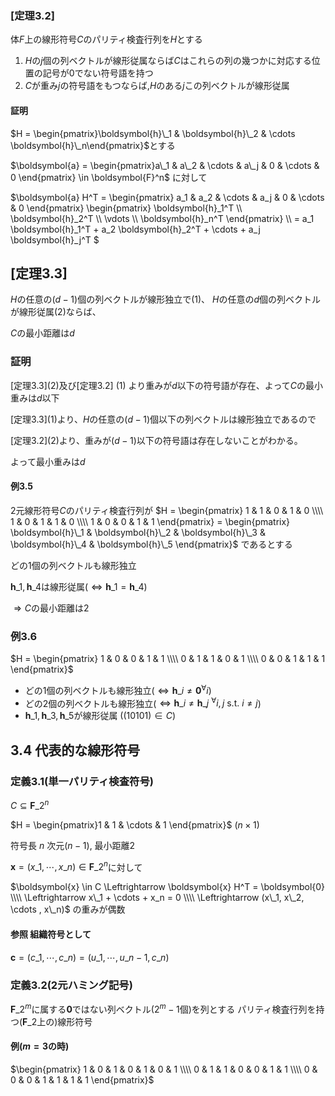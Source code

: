 ### [定理3.2]
体$F$上の線形符号$C$のパリティ検査行列を$H$とする

1. $H$の$j$個の列ベクトルが線形従属ならば$C$はこれらの列の幾つかに対応する位置の記号が$0$でない符号語を持つ
2. $C$が重み$j$の符号語をもつならば,$H$のある$j$この列ベクトルが線形従属

#### 証明
$H = \begin{pmatrix}\boldsymbol{h}\_1 & \boldsymbol{h}\_2 & \cdots \boldsymbol{h}\_n\end{pmatrix}$とする

$\boldsymbol{a} =
  \begin{pmatrix}a\_1 & a\_2 & \cdots & a\_j & 0 & \cdots & 0 \end{pmatrix} \in \boldsymbol{F}^n$
に対して

$\boldsymbol{a} H^T =
  \begin{pmatrix}
  a\_1 & a\_2 & \cdots & a\_j & 0 & \cdots & 0
  \end{pmatrix}
  \begin{pmatrix}
    \boldsymbol{h}\_1^T \\\\ \boldsymbol{h}\_2^T \\\\ \vdots \\\\ \boldsymbol{h}\_n^T
  \end{pmatrix} \\\\
  = a\_1 \boldsymbol{h}\_1^T + a\_2 \boldsymbol{h}\_2^T + \cdots + a\_j \boldsymbol{h}\_j^T
$

## [定理3.3]
$H$の任意の$(d-1)$個の列ベクトルが線形独立で(1)、
$H$の任意の$d$個の列ベクトルが線形従属(2)ならば、

$C$の最小距離は$d$

### 証明
[定理3.3]\(2)及び[定理3.2] \(1) より重みが$d$以下の符号語が存在、よって$C$の最小重みは$d$以下

[定理3.3]\(1)より、$H$の任意の$(d-1)$個以下の列ベクトルは線形独立であるので

[定理3.2]\(2)より、重みが$(d-1)$以下の符号語は存在しないことがわかる。

よって最小重みは$d$

#### 例3.5
2元線形符号$C$のパリティ検査行列が
$H = \begin{pmatrix}
  1 & 1 & 0 & 1 & 0 \\\\
  1 & 0 & 1 & 1 & 0 \\\\
  1 & 0 & 0 & 1 & 1
\end{pmatrix} = 
\begin{pmatrix}
\boldsymbol{h}\_1 &
\boldsymbol{h}\_2 &
\boldsymbol{h}\_3 &
\boldsymbol{h}\_4 &
\boldsymbol{h}\_5 
\end{pmatrix}$
であるとする

どの$1$個の列ベクトルも線形独立

$\boldsymbol{h}\_1, \boldsymbol{h}\_4$は線形従属($\Leftrightarrow \boldsymbol{h}\_1 = \boldsymbol{h}\_4$)

$\Rightarrow C$の最小距離は$2$

### 例3.6
$H = \begin{pmatrix}
1 & 0 & 0 & 1 & 1 \\\\
0 & 1 & 1 & 0 & 1 \\\\
0 & 0 & 1 & 1 & 1
\end{pmatrix}$

- どの$1$個の列ベクトルも線形独立($\Leftrightarrow \boldsymbol{h}\_i \neq \boldsymbol{0} {}^\forall i$)
- どの$2$個の列ベクトルも線形独立($\Leftrightarrow \boldsymbol{h}\_i \neq \boldsymbol{h}\_j \ 
  {}^\forall i,j \ \text{s.t.} \ i \neq j$)
- $\boldsymbol{h}\_1, \boldsymbol{h}\_3, \boldsymbol{h}\_5$が線形従属 ($(1 0 1 0 1) \in C$)

## 3.4 代表的な線形符号
### 定義3.1(単一パリティ検査符号)
$C \subseteq \boldsymbol{F}\_2^n$

$H = \begin{pmatrix}1 & 1 & \cdots & 1 \end{pmatrix}$ ($n \times 1$)

符号長 $n$ 次元$(n-1)$, 最小距離$2$

$\boldsymbol{x} = (x\_1, \cdots , x\_n) \in \boldsymbol{F}\_2^n$に対して

$\boldsymbol{x} \in C \Leftrightarrow \boldsymbol{x} H^T = \boldsymbol{0} \\\\
\Leftrightarrow x\_1 + \cdots + x_n = 0 \\\\
\Leftrightarrow (x\_1, x\_2, \cdots , x\_n)$ の重みが偶数

#### 参照 組織符号として
$\boldsymbol{c} = (c\_1, \cdots, c\_n) = (u\_1, \cdots, u\_{n-1} , c\_n)$


### 定義3.2(2元ハミング記号)
$\boldsymbol{F}\_2^m$に属する$\boldsymbol{0}$ではない列ベクトル($2^m -1$個)を列とする
パリティ検査行列を持つ($\boldsymbol{F}\_2$上の)線形符号

#### 例($m=3$の時)
$\begin{pmatrix}
1 & 0 & 1 & 0 & 1 & 0 & 1 \\\\
0 & 1 & 1 & 0 & 0 & 1 & 1 \\\\
0 & 0 & 0 & 1 & 1 & 1 & 1
\end{pmatrix}$
